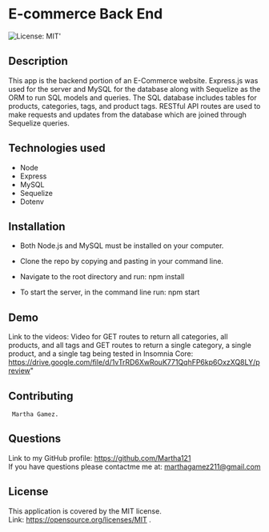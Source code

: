 # E-commerce Back End
![License: MIT](https://img.shields.io/badge/License-MIT-yellow.svg)' 

## Description
This app is the backend portion of an E-Commerce website. Express.js was used for the server and MySQL for the database along with Sequelize as the ORM to run SQL models and queries. The SQL database includes tables for products, categories, tags, and product tags. RESTful API routes are used to make requests and updates from the database which are joined through Sequelize queries.

## Technologies used
- Node
- Express
- MySQL
- Sequelize
- Dotenv

## Installation
- Both Node.js and MySQL must be installed on your computer.

- Clone the repo by copying and pasting in your command line.

- Navigate to the root directory and run:
    npm install

- To start the server, in the command line run:
    npm start

## Demo
   Link to the videos:
  Video for GET routes to return all categories, all products, and all tags and GET routes to return a single category, a single product, and a single tag being tested in Insomnia Core:
  https://drive.google.com/file/d/1vTrRD6XwRouK771QqhFP6kp6OxzXQ8LY/preview"

## Contributing
     Martha Gamez.

  ## Questions
  Link to my GitHub profile: https://github.com/Martha121 <br/>
  If you have questions please contactme me at: marthagamez211@gmail.com

  ## License
  This application is covered by the MIT license.<br/>
  Link: https://opensource.org/licenses/MIT  . 